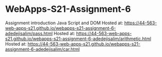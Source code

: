 # WebApps-S21-Assignment-6
Assignment introduction Java Script and DOM
Hosted at: https://44-563-web-apps-s21.github.io/webapps-s21-assignment-6-adedejisalim/pass.html
Hosted at: https://44-563-web-apps-s21.github.io/webapps-s21-assignment-6-adedejisalim/arithmetic.html
Hosted at: https://44-563-web-apps-s21.github.io/webapps-s21-assignment-6-adedejisalim/car.html
